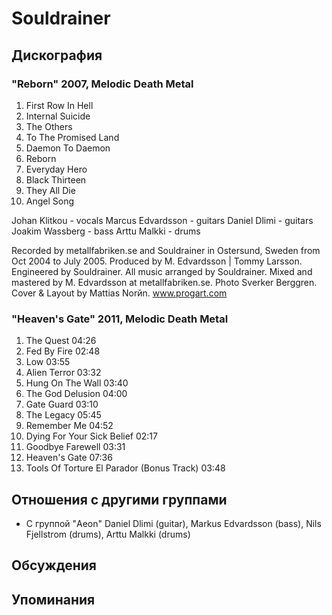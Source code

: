 # Souldrainer



## Дискография

### "Reborn" 2007, Melodic Death Metal

1. First Row In Hell
2. Internal Suicide
3. The Others
4. To The Promised Land
5. Daemon To Daemon
6. Reborn
7. Everyday Hero
8. Black Thirteen
9. They All Die
10. Angel Song

Johan Klitkou - vocals
Marcus Edvardsson - guitars
Daniel Dlimi - guitars
Joakim Wassberg - bass
Arttu Malkki - drums

Recorded by metallfabriken.se and Souldrainer in Ostersund, Sweden from Oct 2004 to July 2005. Produced by M. Edvardsson | Tommy Larsson. Engineered by Souldrainer. All music arranged by Souldrainer. Mixed and mastered by M. Edvardsson at metallfabriken.se. Photo Sverker Berggren.
Cover & Layout by Mattias Norйn. www.progart.com

### "Heaven's Gate" 2011, Melodic Death Metal

01. The Quest 04:26 
02. Fed By Fire 02:48 
03. Low 03:55 
04. Alien Terror 03:32 
05. Hung On The Wall 03:40 
06. The God Delusion 04:00 
07. Gate Guard 03:10 
08. The Legacy 05:45 
09. Remember Me 04:52 
10. Dying For Your Sick Belief 02:17 
11. Goodbye Farewell 03:31 
12. Heaven's Gate 07:36 
13. Tools Of Torture El Parador (Bonus Track) 03:48



## Отношения с другими группами

* C группой "Aeon" Daniel Dlimi (guitar), Markus Edvardsson (bass), Nils Fjellstrom (drums), Arttu Malkki (drums)

## Обсуждения


## Упоминания

